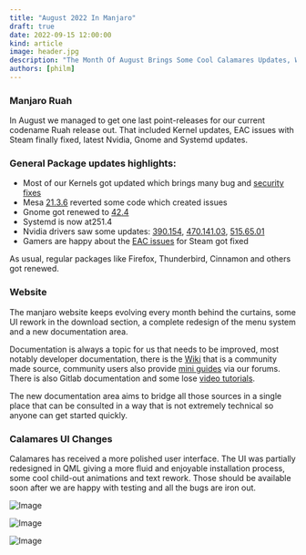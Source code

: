 ```yaml
---
title: "August 2022 In Manjaro"
draft: true
date: 2022-09-15 12:00:00
kind: article
image: header.jpg
description: "The Month Of August Brings Some Cool Calamares Updates, Website Changes, And Package Upgrades."
authors: [philm]
---
```

### Manjaro Ruah
In August we managed to get one last point-releases for our current codename Ruah release out. That included Kernel updates, EAC issues with Steam finally fixed, latest Nvidia, Gnome and Systemd updates.

### General Package updates highlights:
* Most of our Kernels got updated which brings many bug and <a href="https://www.phoronix.com/news/Linux-5.19.1-And-Older-LTS">security fixes</a>
* Mesa <a href="https://www.linuxcompatible.org/story/mesa-2216-released/">21.3.6</a> reverted some code which created issues
* Gnome got renewed to <a href="https://discourse.gnome.org/t/gnome-42-4-released/10694">42.4</a>
* Systemd is now at251.4
* Nvidia drivers saw some updates: <a href="https://www.nvidia.com/download/driverResults.aspx/191118/en-us/">390.154</a>, <a href="https://forums.developer.nvidia.com/t/linux-solaris-and-freebsd-driver-470-141-03-legacy-for-gkxxx-kepler-gpus/222727">470.141.03</a>, <a href="https://forums.developer.nvidia.com/t/linux-solaris-and-freebsd-driver-515-65-01-production-branch-release/222722">515.65.01</a>
* Gamers are happy about the <a href="https://www.phoronix.com/news/Glibc-2.36-EAC-Problems">EAC issues</a> for Steam got fixed

As usual, regular packages like Firefox, Thunderbird, Cinnamon and others got renewed.

### Website
The manjaro website keeps evolving every month behind the curtains, some UI rework in the download section, a complete redesign of the menu system and a new documentation area.

Documentation is always a topic for us that needs to be improved, most notably developer documentation, there is the <a href="https://wiki.manjaro.org">Wiki</a> that is a community made source, community users also provide <a href="https://forum.manjaro.org/c/contributions/tutorials">mini guides</a> via our forums. There is also Gitlab documentation and some lose <a href="https://www.youtube.com/channel/UCdGFLV7h9RGeTUX7wa5rqGw/videos">video tutorials</a>.

The new documentation area aims to bridge all those sources in a single place that can be consulted in a way that is not extremely technical so anyone can get started quickly.

### Calamares UI Changes
Calamares has received a more polished user interface. The UI was partially redesigned in QML giving a more fluid and enjoyable installation process, some cool child-out animations and text rework. Those should be available soon after we are happy with testing and all the bugs are iron out.

![Image](/news/2022/manjaro-aug/welcome.png)

![Image](/news/2022/manjaro-aug/install.png)

![Image](/news/2022/manjaro-aug/pamac.png)

